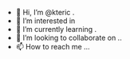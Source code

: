 - 👋 Hi, I’m @kteric .
- 👀 I’m interested in 
- 🌱 I’m currently learning .
- 💞️ I’m looking to collaborate on ..
- 📫 How to reach me ...

<!---
kteric/kteric is a ✨ special ✨ repository because its `README.md` (this file) appears on your GitHub profile.
You can click the Preview link to take a look at your changes.
--->
